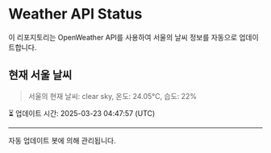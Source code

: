
# Weather API Status

이 리포지토리는 OpenWeather API를 사용하여 서울의 날씨 정보를 자동으로 업데이트합니다.

## 현재 서울 날씨
> 서울의 현재 날씨: clear sky, 온도: 24.05°C, 습도: 22%

⏳ 업데이트 시간: 2025-03-23 04:47:57 (UTC)

---
자동 업데이트 봇에 의해 관리됩니다.
